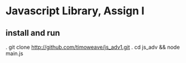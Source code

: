 # Javascript Library, Assign I

## install and run

. git clone http://github.com/timoweave/js_adv1.git
. cd js_adv && node main.js



